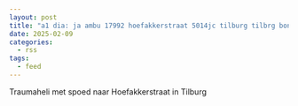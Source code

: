 ```yaml
---
layout: post
title: "a1 dia: ja ambu 17992 hoefakkerstraat 5014jc tilburg tilbrg bon 21926"
date: 2025-02-09
categories: 
  - rss
tags: 
  - feed
---
```


Traumaheli met spoed naar Hoefakkerstraat in Tilburg
